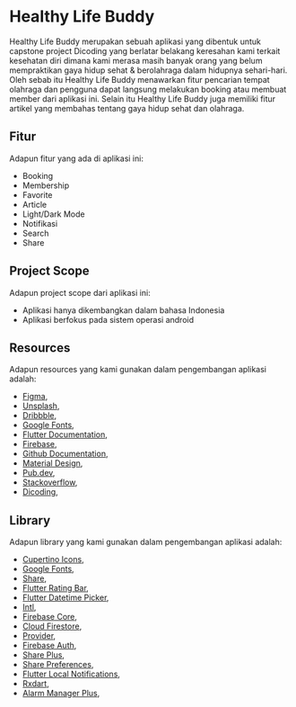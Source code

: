 # Healthy Life Buddy
Healthy Life Buddy merupakan sebuah aplikasi yang dibentuk untuk capstone project Dicoding yang berlatar belakang keresahan kami terkait kesehatan diri dimana kami merasa masih banyak orang yang belum mempraktikan gaya hidup sehat & berolahraga dalam hidupnya sehari-hari. Oleh sebab itu Healthy Life Buddy menawarkan fitur pencarian tempat olahraga dan pengguna dapat langsung melakukan booking atau membuat member dari aplikasi ini. Selain itu Healthy Life Buddy juga memiliki fitur artikel yang membahas tentang gaya hidup sehat dan olahraga.

## Fitur
Adapun fitur yang ada di aplikasi ini:
- Booking
- Membership
- Favorite
- Article
- Light/Dark Mode
- Notifikasi
- Search
- Share

## Project Scope
Adapun project scope dari aplikasi ini:
- Aplikasi hanya dikembangkan dalam bahasa Indonesia
- Aplikasi berfokus pada sistem operasi android

## Resources
Adapun resources yang kami gunakan dalam pengembangan aplikasi adalah:
- [Figma](https://www.figma.com/),
- [Unsplash](https://unsplash.com/),
- [Dribbble](https://dribbble.com/),
- [Google Fonts](https://dribbble.com/),
- [Flutter Documentation](https://docs.flutter.dev/),
- [Firebase](https://firebase.google.com/),
- [Github Documentation](https://docs.github.com/en),
- [Material Design](https://material.io/design),
- [Pub.dev](https://pub.dev/),
- [Stackoverflow](https://stackoverflow.com/),
- [Dicoding](https://www.dicoding.com/),

## Library
Adapun library yang kami gunakan dalam pengembangan aplikasi adalah:
- [Cupertino Icons](https://pub.dev/packages/cupertino_icons),
- [Google Fonts](https://pub.dev/packages/google_fonts),
- [Share](https://pub.dev/packages/share),
- [Flutter Rating Bar](https://pub.dev/packages/flutter_rating_bar),
- [Flutter Datetime Picker](https://pub.dev/packages/flutter_datetime_picker),
- [Intl](https://pub.dev/packages/intl),
- [Firebase Core](https://pub.dev/packages/firebase_core),
- [Cloud Firestore](https://pub.dev/packages/cloud_firestore),
- [Provider](https://pub.dev/packages/provider),
- [Firebase Auth](https://pub.dev/packages/firebase_auth),
- [Share Plus](https://pub.dev/packages/share_plus),
- [Share Preferences](https://pub.dev/packages/shared_preferences),
- [Flutter Local Notifications](https://pub.dev/packages/flutter_local_notifications),
- [Rxdart](https://pub.dev/packages/rxdart),
- [Alarm Manager Plus](https://pub.dev/packages/android_alarm_manager_plus),


